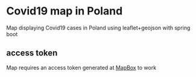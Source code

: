 # Covid19 map in Poland
 Map displaying Covid19 cases in Poland using leaflet+geojson with spring boot
## access token
 Map requires an access token generated at [MapBox](https://www.mapbox.com) to work
